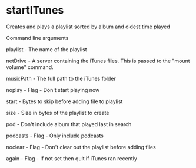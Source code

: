# startITunes
Creates and plays a playlist sorted by album and oldest time played

Command line arguments

playlist    - The name of the playlist

netDrive    - A server containing the iTunes files.  This is passed to the 
              "mount volume" command.

musicPath   - The full path to the iTunes folder

noplay      - Flag - Don't start playing now

start       - Bytes to skip before adding file to playlist

size        - Size in bytes of the playlist to create

pod         - Don't include album that played last in search

podcasts    - Flag - Only include podcasts

noclear     - Flag - Don't clear out the playlist before adding files

again       - Flag - If not set then quit if iTunes ran recently 

